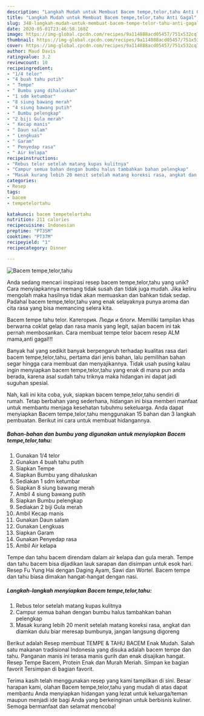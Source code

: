 ```yaml
---
description: "Langkah Mudah untuk Membuat Bacem tempe,telor,tahu Anti Gagal"
title: "Langkah Mudah untuk Membuat Bacem tempe,telor,tahu Anti Gagal"
slug: 348-langkah-mudah-untuk-membuat-bacem-tempe-telor-tahu-anti-gagal
date: 2020-05-01T23:46:58.160Z
image: https://img-global.cpcdn.com/recipes/9a114888acd05457/751x532cq70/bacem-tempetelortahu-foto-resep-utama.jpg
thumbnail: https://img-global.cpcdn.com/recipes/9a114888acd05457/751x532cq70/bacem-tempetelortahu-foto-resep-utama.jpg
cover: https://img-global.cpcdn.com/recipes/9a114888acd05457/751x532cq70/bacem-tempetelortahu-foto-resep-utama.jpg
author: Maud Davis
ratingvalue: 3.2
reviewcount: 10
recipeingredient:
- "1/4 telor"
- "4 buah tahu putih"
- " Tempe"
- " Bumbu yang dihaluskan"
- "1 sdm ketumbar"
- "8 siung bawang merah"
- "4 siung bawang putih"
- " Bumbu pelengkap"
- "2 biji Gula merah"
- " Kecap manis"
- " Daun salam"
- " Lengkuas"
- " Garam"
- " Penyedap rasa"
- " Air kelapa"
recipeinstructions:
- "Rebus telor setelah matang kupas kulitnya"
- "Campur semua bahan dengan bumbu halus tambahkan bahan pelengkap"
- "Masak kurang lebih 20 menit setelah matang koreksi rasa, angkat dan diamkan dulu biar meresap bumbunya, jangan langsung digoreng"
categories:
- Resep
tags:
- bacem
- tempetelortahu

katakunci: bacem tempetelortahu 
nutrition: 211 calories
recipecuisine: Indonesian
preptime: "PT35M"
cooktime: "PT37M"
recipeyield: "1"
recipecategory: Dinner

---
```



![Bacem tempe,telor,tahu](https://img-global.cpcdn.com/recipes/9a114888acd05457/751x532cq70/bacem-tempetelortahu-foto-resep-utama.jpg)

Anda sedang mencari inspirasi resep bacem tempe,telor,tahu yang unik? Cara menyiapkannya memang tidak susah dan tidak juga mudah. Jika keliru mengolah maka hasilnya tidak akan memuaskan dan bahkan tidak sedap. Padahal bacem tempe,telor,tahu yang enak selayaknya punya aroma dan cita rasa yang bisa memancing selera kita.

Bacem tempe tahu telor. Категория. Люди и блоги. Memiliki tampilan khas berwarna coklat gelap dan rasa manis yang legit, sajian bacem ini tak pernah membosankan. Cara membuat tempe telor bacem resep ALM mama,anti gagal!!!

Banyak hal yang sedikit banyak berpengaruh terhadap kualitas rasa dari bacem tempe,telor,tahu, pertama dari jenis bahan, lalu pemilihan bahan segar hingga cara membuat dan menyajikannya. Tidak usah pusing kalau ingin menyiapkan bacem tempe,telor,tahu yang enak di mana pun anda berada, karena asal sudah tahu triknya maka hidangan ini dapat jadi suguhan spesial.


Nah, kali ini kita coba, yuk, siapkan bacem tempe,telor,tahu sendiri di rumah. Tetap berbahan yang sederhana, hidangan ini bisa memberi manfaat untuk membantu menjaga kesehatan tubuhmu sekeluarga. Anda dapat menyiapkan Bacem tempe,telor,tahu menggunakan 15 bahan dan 3 langkah pembuatan. Berikut ini cara untuk membuat hidangannya.

<!--inarticleads1-->

##### Bahan-bahan dan bumbu yang digunakan untuk menyiapkan Bacem tempe,telor,tahu:

1. Gunakan 1/4 telor
1. Gunakan 4 buah tahu putih
1. Siapkan  Tempe
1. Siapkan  Bumbu yang dihaluskan
1. Sediakan 1 sdm ketumbar
1. Siapkan 8 siung bawang merah
1. Ambil 4 siung bawang putih
1. Siapkan  Bumbu pelengkap
1. Sediakan 2 biji Gula merah
1. Ambil  Kecap manis
1. Gunakan  Daun salam
1. Gunakan  Lengkuas
1. Siapkan  Garam
1. Gunakan  Penyedap rasa
1. Ambil  Air kelapa


Tempe dan tahu bacem direndam dalam air kelapa dan gula merah. Tempe dan tahu bacem bisa dijadikan lauk sarapan dan disimpan untuk esok hari. Resep Fu Yung Hai dengan Daging Ayam, Sawi dan Wortel. Bacem tempe dan tahu biasa dimakan hangat-hangat dengan nasi. 

<!--inarticleads2-->

##### Langkah-langkah menyiapkan Bacem tempe,telor,tahu:

1. Rebus telor setelah matang kupas kulitnya
1. Campur semua bahan dengan bumbu halus tambahkan bahan pelengkap
1. Masak kurang lebih 20 menit setelah matang koreksi rasa, angkat dan diamkan dulu biar meresap bumbunya, jangan langsung digoreng


Berikut adalah Resep membuat TEMPE &amp; TAHU BACEM Enak Mudah. Salah satu makanan tradisional Indonesia yang disuka adalah bacem tempe dan tahu. Panganan manis ini terasa manis gurih dan enak disajikan hangat. Resep Tempe Bacem, Protein Enak dan Murah Meriah. Simpan ke bagian favorit Tersimpan di bagian favorit. 

Terima kasih telah menggunakan resep yang kami tampilkan di sini. Besar harapan kami, olahan Bacem tempe,telor,tahu yang mudah di atas dapat membantu Anda menyiapkan hidangan yang lezat untuk keluarga/teman maupun menjadi ide bagi Anda yang berkeinginan untuk berbisnis kuliner. Semoga bermanfaat dan selamat mencoba!
